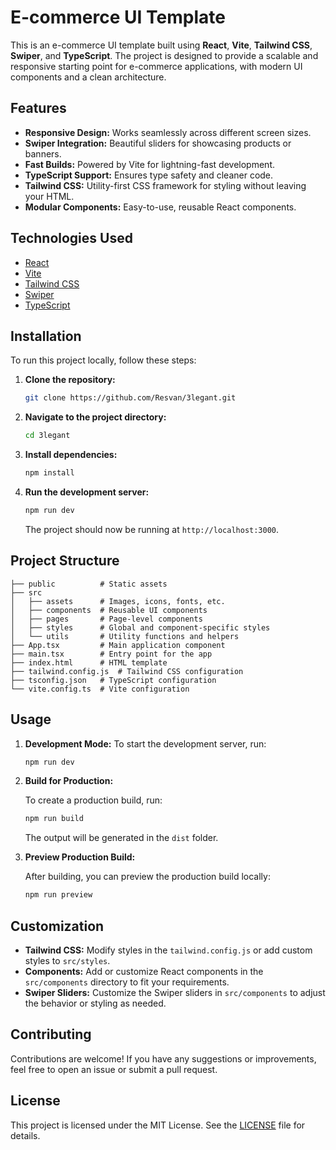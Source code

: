 # E-commerce UI Template

This is an e-commerce UI template built using **React**, **Vite**, **Tailwind CSS**, **Swiper**, and **TypeScript**. The project is designed to provide a scalable and responsive starting point for e-commerce applications, with modern UI components and a clean architecture.

## Features

- **Responsive Design:** Works seamlessly across different screen sizes.
- **Swiper Integration:** Beautiful sliders for showcasing products or banners.
- **Fast Builds:** Powered by Vite for lightning-fast development.
- **TypeScript Support:** Ensures type safety and cleaner code.
- **Tailwind CSS:** Utility-first CSS framework for styling without leaving your HTML.
- **Modular Components:** Easy-to-use, reusable React components.

## Technologies Used

- [React](https://reactjs.org/)
- [Vite](https://vitejs.dev/)
- [Tailwind CSS](https://tailwindcss.com/)
- [Swiper](https://swiperjs.com/)
- [TypeScript](https://www.typescriptlang.org/)

## Installation

To run this project locally, follow these steps:

1. **Clone the repository:**

   ```bash
   git clone https://github.com/Resvan/3legant.git
   ```

2. **Navigate to the project directory:**

   ```bash
   cd 3legant
   ```

3. **Install dependencies:**

   ```bash
   npm install
   ```

4. **Run the development server:**

   ```bash
   npm run dev
   ```

   The project should now be running at `http://localhost:3000`.

## Project Structure

```
├── public          # Static assets
├── src
│   ├── assets      # Images, icons, fonts, etc.
│   ├── components  # Reusable UI components
│   ├── pages       # Page-level components
│   ├── styles      # Global and component-specific styles
│   └── utils       # Utility functions and helpers
├── App.tsx         # Main application component
├── main.tsx        # Entry point for the app
├── index.html      # HTML template
├── tailwind.config.js  # Tailwind CSS configuration
├── tsconfig.json   # TypeScript configuration
└── vite.config.ts  # Vite configuration
```

## Usage

1. **Development Mode:** To start the development server, run:

   ```bash
   npm run dev
   ```

2. **Build for Production:**

   To create a production build, run:

   ```bash
   npm run build
   ```

   The output will be generated in the `dist` folder.

3. **Preview Production Build:**

   After building, you can preview the production build locally:

   ```bash
   npm run preview
   ```

## Customization

- **Tailwind CSS:** Modify styles in the `tailwind.config.js` or add custom styles to `src/styles`.
- **Components:** Add or customize React components in the `src/components` directory to fit your requirements.
- **Swiper Sliders:** Customize the Swiper sliders in `src/components` to adjust the behavior or styling as needed.

## Contributing

Contributions are welcome! If you have any suggestions or improvements, feel free to open an issue or submit a pull request.

## License

This project is licensed under the MIT License. See the [LICENSE](./LICENSE) file for details.


